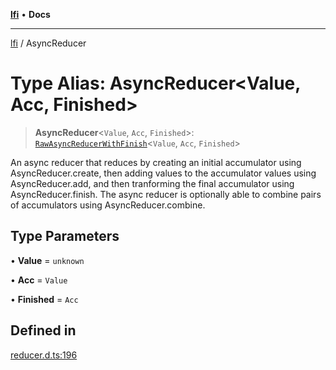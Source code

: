 [**lfi**](../readme.md) • **Docs**

***

[lfi](../globals.md) / AsyncReducer

# Type Alias: AsyncReducer\<Value, Acc, Finished\>

> **AsyncReducer**\<`Value`, `Acc`, `Finished`\>: [`RawAsyncReducerWithFinish`](RawAsyncReducerWithFinish.md)\<`Value`, `Acc`, `Finished`\>

An async reducer that reduces by creating an initial accumulator using
AsyncReducer.create, then adding values to the accumulator values
using AsyncReducer.add, and then tranforming the final accumulator
using AsyncReducer.finish. The async reducer is optionally able to
combine pairs of accumulators using AsyncReducer.combine.

## Type Parameters

• **Value** = `unknown`

• **Acc** = `Value`

• **Finished** = `Acc`

## Defined in

[reducer.d.ts:196](https://github.com/TomerAberbach/lfi/blob/d7a0f90dd72245d6efd6bd97c58a78b3f3028f25/src/operations/reducer.d.ts#L196)
